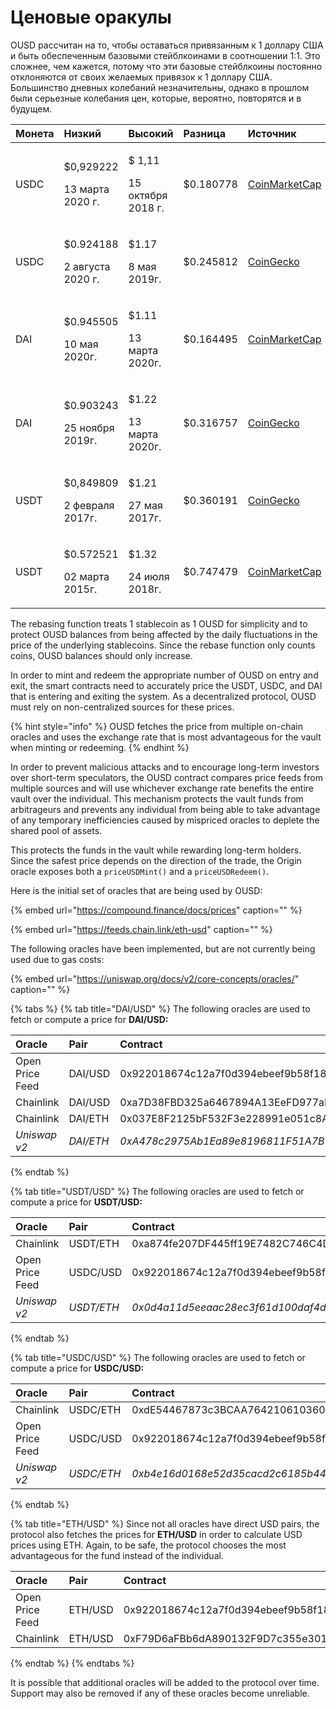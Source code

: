 # Ценовые оракулы

OUSD рассчитан на то, чтобы оставаться привязанным к 1 доллару США и быть обеспеченным базовыми стейблкоинами в соотношении 1:1. Это сложнее, чем кажется, потому что эти базовые стейблкоины постоянно отклоняются от своих желаемых привязок к 1 доллару США. Большинство дневных колебаний незначительны, однако в прошлом были серьезные колебания цен, которые, вероятно, повторятся и в будущем.

<table>
  <thead>
    <tr>
      <th style="text-align:left">Монета</th>
      <th style="text-align:left"><b>Низкий</b>
      </th>
      <th style="text-align:left"><b>Высокий</b>
      </th>
      <th style="text-align:left"><b>Разница</b>
      </th>
      <th style="text-align:left"><b>Источник</b>
      </th>
    </tr>
  </thead>
  <tbody>
    <tr>
      <td style="text-align:left">USDC</td>
      <td style="text-align:left">
        <p>$0,929222</p>
        <p>13 марта 2020 г.</p>
      </td>
      <td style="text-align:left">
        <p>$ 1,11</p>
        <p>15 октября 2018 г.</p>
      </td>
      <td style="text-align:left">$0.180778</td>
      <td style="text-align:left"><a href="https://coinmarketcap.com/currencies/usd-coin/">CoinMarketCap</a>
      </td>
    </tr>
    <tr>
      <td style="text-align:left">USDC</td>
      <td style="text-align:left">
        <p>$0.924188</p>
        <p>2 августа 2020 г.</p>
      </td>
      <td style="text-align:left">
        <p>$1.17</p>
        <p>8 мая 2019г.</p>
      </td>
      <td style="text-align:left">$0.245812</td>
      <td style="text-align:left"><a href="https://www.coingecko.com/en/coins/usd-coin">CoinGecko</a>
      </td>
    </tr>
    <tr>
      <td style="text-align:left">DAI</td>
      <td style="text-align:left">
        <p>$0.945505</p>
        <p>10 мая 2020г.</p>
      </td>
      <td style="text-align:left">
        <p>$1.11</p>
        <p>13 марта 2020г.</p>
      </td>
      <td style="text-align:left">$0.164495</td>
      <td style="text-align:left"><a href="https://coinmarketcap.com/currencies/multi-collateral-dai/">CoinMarketCap</a>
      </td>
    </tr>
    <tr>
      <td style="text-align:left">DAI</td>
      <td style="text-align:left">
        <p>$0.903243</p>
        <p>25 ноября 2019г.</p>
      </td>
      <td style="text-align:left">
        <p>$1.22</p>
        <p>13 марта 2020г.</p>
      </td>
      <td style="text-align:left">$0.316757</td>
      <td style="text-align:left"><a href="https://www.coingecko.com/en/coins/dai">CoinGecko</a>
      </td>
    </tr>
    <tr>
      <td style="text-align:left">USDT</td>
      <td style="text-align:left">
        <p>$0,849809</p>
        <p>2 февраля 2017г.</p>
      </td>
      <td style="text-align:left">
        <p>$1.21</p>
        <p>27 мая 2017г.</p>
      </td>
      <td style="text-align:left">$0.360191</td>
      <td style="text-align:left"><a href="https://www.coingecko.com/en/coins/tether">CoinGecko</a>
      </td>
    </tr>
    <tr>
      <td style="text-align:left">USDT</td>
      <td style="text-align:left">
        <p>$0.572521</p>
        <p>02 марта 2015г.</p>
      </td>
      <td style="text-align:left">
        <p>$1.32</p>
        <p>24 июля 2018г.</p>
      </td>
      <td style="text-align:left">$0.747479</td>
      <td style="text-align:left"><a href="https://coinmarketcap.com/currencies/tether/">CoinMarketCap</a>
      </td>
    </tr>
  </tbody>
</table>

The rebasing function treats 1 stablecoin as 1 OUSD for simplicity and to protect OUSD balances from being affected by the daily fluctuations in the price of the underlying stablecoins. Since the rebase function only counts coins, OUSD balances should only increase.

In order to mint and redeem the appropriate number of OUSD on entry and exit, the smart contracts need to accurately price the USDT, USDC, and DAI that is entering and exiting the system. As a decentralized protocol, OUSD must rely on non-centralized sources for these prices.

{% hint style="info" %}
OUSD fetches the price from multiple on-chain oracles and uses the exchange rate that is most advantageous for the vault when minting or redeeming.
{% endhint %}

In order to prevent malicious attacks and to encourage long-term investors over short-term speculators, the OUSD contract compares price feeds from multiple sources and will use whichever exchange rate benefits the entire vault over the individual. This mechanism protects the vault funds from arbitrageurs and prevents any individual from being able to take advantage of any temporary inefficiencies caused by mispriced oracles to deplete the shared pool of assets.

This protects the funds in the vault while rewarding long-term holders. Since the safest price depends on the direction of the trade, the Origin oracle exposes both a `priceUSDMint()` and a `priceUSDRedeem()`.

Here is the initial set of oracles that are being used by OUSD:

{% embed url="https://compound.finance/docs/prices" caption="" %}

{% embed url="https://feeds.chain.link/eth-usd" caption="" %}

The following oracles have been implemented, but are not currently being used due to gas costs:

{% embed url="https://uniswap.org/docs/v2/core-concepts/oracles/" caption="" %}

{% tabs %}
{% tab title="DAI/USD" %}
The following oracles are used to fetch or compute a price for **DAI/USD:**

| Oracle          | Pair      | Contract                                     |
|:--------------- |:--------- |:-------------------------------------------- |
| Open Price Feed | DAI/USD   | 0x922018674c12a7f0d394ebeef9b58f186cde13c1   |
| Chainlink       | DAI/USD   | 0xa7D38FBD325a6467894A13EeFD977aFE558bC1f0   |
| Chainlink       | DAI/ETH   | 0x037E8F2125bF532F3e228991e051c8A7253B642c   |
| _Uniswap v2_    | _DAI/ETH_ | _0xA478c2975Ab1Ea89e8196811F51A7B7Ade33eB11_ |
{% endtab %}

{% tab title="USDT/USD" %}
The following oracles are used to fetch or compute a price for **USDT/USD:**

| O**racle**      | Pair       | Contract                                     |
|:--------------- |:---------- |:-------------------------------------------- |
| Chainlink       | USDT/ETH   | 0xa874fe207DF445ff19E7482C746C4D3fD0CB9AcE   |
| Open Price Feed | USDC/USD   | 0x922018674c12a7f0d394ebeef9b58f186cde13c1   |
| _Uniswap v2_    | _USDT/ETH_ | _0x0d4a11d5eeaac28ec3f61d100daf4d40471f1852_ |
{% endtab %}

{% tab title="USDC/USD" %}
The following oracles are used to fetch or compute a price for **USDC/USD:**

| O**racle**      | Pair       | Contract                                     |
|:--------------- |:---------- |:-------------------------------------------- |
| Chainlink       | USDC/ETH   | 0xdE54467873c3BCAA76421061036053e371721708   |
| Open Price Feed | USDC/USD   | 0x922018674c12a7f0d394ebeef9b58f186cde13c1   |
| _Uniswap v2_    | _USDC/ETH_ | _0xb4e16d0168e52d35cacd2c6185b44281ec28c9dc_ |
{% endtab %}

{% tab title="ETH/USD" %}
Since not all oracles have direct USD pairs, the protocol also fetches the prices for **ETH/USD** in order to calculate USD prices using ETH. Again, to be safe, the protocol chooses the most advantageous for the fund instead of the individual.

| Oracle          | Pair    | Contract                                   |
|:--------------- |:------- |:------------------------------------------ |
| Open Price Feed | ETH/USD | 0x922018674c12a7f0d394ebeef9b58f186cde13c1 |
| Chainlink       | ETH/USD | 0xF79D6aFBb6dA890132F9D7c355e3015f15F3406F |
{% endtab %}
{% endtabs %}

It is possible that additional oracles will be added to the protocol over time. Support may also be removed if any of these oracles become unreliable.

